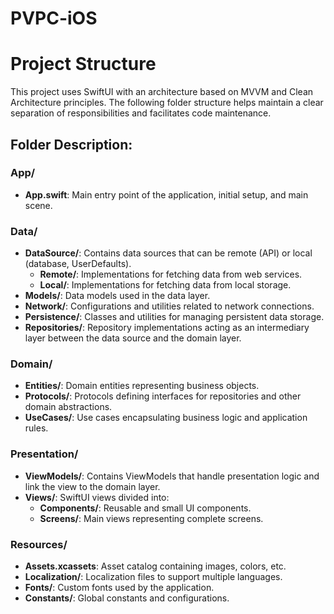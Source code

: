 # PVPC-iOS

# Project Structure

This project uses SwiftUI with an architecture based on MVVM and Clean Architecture principles. The following folder structure helps maintain a clear separation of responsibilities and facilitates code maintenance.



## Folder Description:

### App/
- **App.swift**: Main entry point of the application, initial setup, and main scene.

### Data/
- **DataSource/**: Contains data sources that can be remote (API) or local (database, UserDefaults).
  - **Remote/**: Implementations for fetching data from web services.
  - **Local/**: Implementations for fetching data from local storage.
- **Models/**: Data models used in the data layer.
- **Network/**: Configurations and utilities related to network connections.
- **Persistence/**: Classes and utilities for managing persistent data storage.
- **Repositories/**: Repository implementations acting as an intermediary layer between the data source and the domain layer.

### Domain/
- **Entities/**: Domain entities representing business objects.
- **Protocols/**: Protocols defining interfaces for repositories and other domain abstractions.
- **UseCases/**: Use cases encapsulating business logic and application rules.

### Presentation/
- **ViewModels/**: Contains ViewModels that handle presentation logic and link the view to the domain layer.
- **Views/**: SwiftUI views divided into:
  - **Components/**: Reusable and small UI components.
  - **Screens/**: Main views representing complete screens.

### Resources/
- **Assets.xcassets**: Asset catalog containing images, colors, etc.
- **Localization/**: Localization files to support multiple languages.
- **Fonts/**: Custom fonts used by the application.
- **Constants/**: Global constants and configurations.

